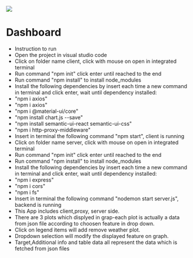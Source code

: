 
![](https://github.com/ellatom/MyDashboard/tree/master/deltika-dashboard/graph.jpeg)
<h1>Dashboard</h1>
<ul>
<li>Instruction to run<br>
<li>Open the project in visual studio code<br>
<li>Click on folder name client, click with mouse on open in integrated terminal<br>
<li>Run command "npm init" click enter until reached to the end<br>
<li>Run command "npm install"  to install node_modules<br>
<li>Install the following dependencies by insert each time a new command in terminal and click enter, wait until dependency installed: <br>
<li>"npm i axios"<br>
<li>"npm i axios"<br>
<li>"npm i @material-ui/core"<br>
<li>"npm install chart.js --save"<br>
<li>"npm install semantic-ui-react semantic-ui-css"<br>
<li>"npm i http-proxy-middleware"<br>

<li>Insert in terminal the following command "npm start", client is running<br>

<li>Click on folder name server, click with mouse on open in integrated terminal<br>

<li>Run command "npm init" click enter until reached to the end<br>
<li>Run command "npm install"  to install node_modules<br>
<li>Install the following dependencies by insert each time a new command in terminal and click enter, wait until dependency installed: <br>
<li>"npm i express"<br>
<li>"npm i cors"<br>
<li>"npm i fs"<br>

<li>Insert in terminal the following command "nodemon start server.js", backend is running<br>

<li>This App includes client,proxy, server side.<br>
<li>There are 3 plots which displyed in grap-each plot is actually a data from json file according to choosen feature in drop down.<br>
<li>Click on legend items will add remove weather plot.<br>
<li>Dropdown selection will modify the displayed feature on graph.<br>
<li>Target,Additional info and table data all represent the data which is fetched from json files<br>
</ul>
